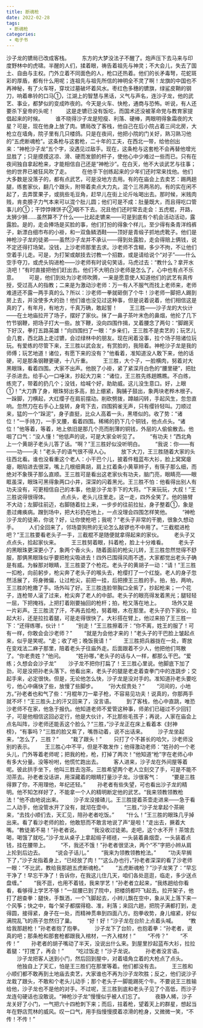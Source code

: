 ```yaml
---
title: 断魂枪
date: 2022-02-28
tags:
 - 断魂枪
categories:
 - 电子书
---
```




沙子龙的镳局已改成客栈。
　　东方的大梦没法子不醒了。炮声压下去马来与印度野林中的虎啸。半醒的人们，揉着眼，祷告着祖先与神灵；不大会儿，失去了国土、自由与主权。门外立着不同面色的人，枪口还热着。他们的长矛毒弩，花蛇斑彩的厚盾，都有什么用呢；连祖先与祖先所信的神明全不灵了啊！龙旗的中国也不再神秘，有了火车呀，穿坟过墓破坏着风水。枣红色多穗的镳旗，绿鲨皮鞘的钢刀，响着串铃的口马①，江湖上的智慧与黑话，义气与声名，连沙子龙，他的武艺、事业，都梦似的变成昨夜的。今天是火车、快枪，通商与恐怖。听说，有人还要杀下皇帝的头呢！
　　这是走镳已没有饭吃，而国术还没被革命党与教育家提倡起来的时候。
　　谁不晓得沙子龙是短瘦、利落、硬棒，两眼明得象霜夜的大星？可是，现在他身上放了肉。镳局改了客栈，他自己在后小院占着三间北房，大枪立在墙角，院子里有几只楼鸽。只是在夜间，他把小院的门关好，熟习熟习他的“五虎断魂枪”。这条枪与这套枪，二十年的工夫，在西北一带，给他创出来：“神枪沙子龙”五个字，没遇见过敌手。现在，这条枪与这套枪不会再替他增光显胜了；只是摸摸这凉、滑、硬而发颤的杆子，使他心中少难过一些而已。只有在夜间独自拿起枪来，才能相信自己还是“神枪沙”。在白天，他不大谈武艺与往事；他的世界已被狂风吹了走。
　　在他手下创练起来的少年们还时常来找他。他们大多数是没落子的，都有点武艺，可是没地方去用。有的在庙会上去卖艺：踢两趟腿，练套家伙，翻几个跟头，附带着卖点大力丸，混个三吊两吊的。有的实在闲不起了，去弄筐果子，或挑些毛豆角，赶早儿在街上论斤吆喝出去。那时候，米贱肉贱，肯卖膀子力气本来可以混个肚儿圆；他们可是不成：肚量既大，而且得吃口管事儿的①；干饽饽辣饼子②咽不下去。况且他们还时常去走会：五虎棍，开路，太狮少狮……虽然算不了什么——比起走镳来——可是到底有个机会活动活动，露露脸。是的，走会捧场是买脸的事，他们打扮的得象个样儿，至少得有条青洋绉裤子，新漂白细市布的小褂，和一双鱼鳞洒鞋——顶好是青缎子抓地虎靴子。他们是神枪沙子龙的徒弟——虽然沙子龙并不承认——得到处露脸，走会得赔上俩钱，说不定还得打场架。没钱，上沙老师那里去求。沙老师不含糊，多少不拘，不让他们空着手儿走。可是，为打架或献技去讨教一个招数，或是请给说个“对子”——什么空手夺刀，或虎头钩进枪——沙老师有时说句笑话，马虎过去：“教什么？拿开水浇吧！”有时直接把他们赶出去。他们不大明白沙老师是怎么了，心中也有点不乐意。
　　可是，他们到处为沙老师吹腾，一来是愿意使人知道他们的武艺有真传授，受过高人的指教；二来是为激动沙老师：万一有人不服气而找上老师来，老师难道还不露一两手真的么？所以：沙老师一拳就砸倒了个牛！沙老师一脚把人踢到房上去，并没使多大的劲！他们谁也没见过这种事，但是说着说着，他们相信这是真的了，有年月，有地方，千真万确，敢起誓！
　　王三胜——沙子龙的大伙计——在土地庙拉开了场子，摆好了家伙。抹了一鼻子茶叶末色的鼻烟，他抡了几下竹节钢鞭，把场子打大一些。放下鞭，没向四围作揖，叉着腰念了两句：“脚踢天下好汉，拳打五路英雄！”向四围扫了一眼：“乡亲们，王三胜不是卖艺的；玩艺儿会几套，西北路上走过镳，会过绿林中的朋友。现在闲着没事，拉个场子陪诸位玩玩。有爱练的尽管下来，王三胜以武会友，有赏脸的，我陪着。神枪沙子龙是我的师傅；玩艺地道！诸位，有愿下来的没有？”他看着，准知道没人敢下来，他的话硬，可是那条钢鞭更硬，十八斤重。
　　王三胜，大个子，一脸横肉，努着对大黑眼珠，看着四围。大家不出声。他脱了小褂，紧了紧深月白色的“腰里硬”，把肚子杀进去。给手心一口唾沫，抄起大刀来：“诸位，王三胜先练趟瞧瞧。不白练，练完了，带着的扔几个；没钱，给喊个好，助助威。这儿没生意口。好，上眼①！”大刀靠了身，眼珠努出多高，脸上绷紧，胸脯子鼓出，象两块老桦木根子。一跺脚，刀横起，大红缨子在肩前摆动。削砍劈拨，蹲越闪转，手起风生，忽忽直响。忽然刀在右手心上旋转，身弯下去，四围鸦雀无声，只有缨铃轻叫。刀顺过来，猛的一个“跺泥”，身子直挺，比众人高着一头，黑塔似的。收了势：“诸位！”一手持刀，一手叉腰，看着四围。稀稀的扔下几个铜钱，他点点头。“诸位！”他等着，等着，地上依旧是那几个亮而削薄的铜钱，外层的人偷偷散去。他咽了口气：“没人懂！”他低声的说，可是大家全听见了。
　　“有功夫！”西北角上一个黄胡子老头儿答了话。“啊？”王三胜好似没听明白。
　　“我说：你——有——功——夫！”老头子的语气很不得人心。
　　放下大刀，王三胜随着大家的头往西北看。谁也没看重这个老人：小干巴个儿，披着件粗蓝布大衫，脸上窝窝瘪瘪，眼陷进去很深，嘴上几根细黄胡，肩上扛着条小黄草辫子，有筷子那么细，而绝对不象筷子那么直顺。王三胜可是看出这老家伙有功夫，脑门亮，眼睛亮——眼眶虽深，眼珠可黑得象两口小井，深深的闪着黑光。王三胜不怕：他看得出别人有功夫没有，可更相信自己的本事，他是沙子龙手下的大将。“下来玩玩，大叔！”王三胜说得很得体。
　　点点头，老头儿往里走。这一走，四外全笑了。他的胳臂不大动；左脚往前迈，右脚随着拉上来，一步步的往前拉扯，身子整着①，象是患过瘫痪病。蹭到场中，把大衫扔在地上，一点没理会四围怎样笑他。
　　“神枪沙子龙的徒弟，你说？好，让你使枪吧；我呢？”老头子非常的干脆，很象久想动手。
　　人们全回来了，邻场耍狗熊的无论怎么敲锣也不中用了。“三截棍进枪吧？”王三胜要看老头子一手，三截棍不是随便就拿得起来的家伙。
　　老头子又点点头，拾起家伙来。
　　王三胜努着眼，抖着枪，脸上十分难看。
　　老头子的黑眼珠更深更小了，象两个香火头，随着面前的枪尖儿转，王三胜忽然觉得不舒服，那俩黑眼珠似乎要把枪尖吸进去！四外已围得风雨不透，大家都觉出老头子确是有威。为躲那对眼睛，王三胜耍了个枪花。老头子的黄胡子一动：“请！”王三胜一扣枪，向前躬步，枪尖奔了老头子的喉头去，枪缨打了一个红旋。老人的身子忽然活展了，将身微偏，让过枪尖，前把一挂，后把撩王三胜的手。拍，拍，两响，王三胜的枪撒了手。场外叫了好。王三胜连脸带胸口全紫了，抄起枪来；一个花子，连枪带人滚了过来，枪尖奔了老人的中部。老头子的眼亮得发着黑光；腿轻轻一屈，下把掩裆，上把打着刚要抽回的枪杆；拍，枪又落在地上。
　　场外又是一片彩声。王三胜流了汗，不再去拾枪，努着眼，木在那里。老头子扔下家伙，拾起大衫，还是拉拉着腿，可是走得很快了。大衫搭在臂上，他过来拍了王三胜一下：“还得练哪，伙计！”
　　“别走！”王三胜擦着汗：“你不离，姓王的服了！可有一样，你敢会会沙老师？”
　　“就是为会他才来的！”老头子的干巴脸上皱起点来，似乎是笑呢。“走；收了吧；晚饭我请！”
　　王三胜把兵器拢在一处，寄放在变戏法二麻子那里，陪着老头子往庙外走。后面跟着不少人，他把他们骂散了。“你老贵姓？”他问。
　　“姓孙哪，”老头子的话与人一样，都那么干巴。“爱练；久想会会沙子龙”
　　沙子龙不把你打扁了！王三胜心里说。他脚底下加了劲，可是没把孙老头落下。他看出来，老头子的腿是老走着查拳门中的连跳步；交起手来，必定很快。但是，无论他怎么快，沙子龙是没对手的。准知道孙老头要吃亏，他心中痛快了些，放慢了些脚步。
　　“孙大叔贵处？”
　　“河间的，小地方。”孙老者也和气了些：“月棍年刀一辈子枪，不容易见功夫！说真的，你那两手就不坏！”王三胜头上的汗又回来了，没言语。
　　到了客栈，他心中直跳，唯恐沙老师不在家，他急于报仇。他知道老师不爱管这种事，师弟们已碰过不少回钉子，可是他相信这回必定行，他是大伙计，不比那些毛孩子；再说，人家在庙会上点名叫阵，沙老师还能丢这个脸么？“三胜，”沙子龙正在床上看着本《封神榜》，“有事吗？”三胜的脸又紫了，嘴唇动着，说不出话来。
　　沙子龙坐起来，“怎么了，三胜？”
　　“栽了跟头！”
　　只打了个不甚长的哈欠，沙老师没别的表示。
　　王三胜心中不平，但是不敢发作；他得激动老师：“姓孙的一个老头儿，门外等着老师呢；把我的枪，枪，打掉了两次！”他知道“枪”字在老师心中有多大分量。没等吩咐，他慌忙跑出去。
　　客人进来，沙子龙在外间屋等着呢。彼此拱手坐下，他叫三胜去泡茶。三胜希望两个老人立刻交了手，可是不能不沏茶去。孙老者没话讲，用深藏着的眼睛打量沙子龙。沙很客气：
　　“要是三胜得罪了你，不用理他，年纪还轻。”
　　孙老者有些失望，可也看出沙子龙的精明。他不知怎样好了，不能拿一个人的精明断定他的武艺。“我来领教领教枪法！”他不由地说出来。
　　沙子龙没接碴儿。王三胜提着茶壶走进来——急于看二人动手，他没管水开了没有，就沏在壶中。
　　“三胜，”沙子龙拿起个茶碗来，“去找小顺们去，天汇见，陪孙老者吃饭。”
　　“什么！”王三胜的眼珠几乎掉出来。看了看沙老师的脸，他敢怒而不敢言地说了声“是啦！”走出去，撅着大嘴。“教徒弟不易！”孙老者说。
　　“我没收过徒弟。走吧，这个水不开！茶馆去喝，喝饿了就吃。”沙子龙从桌子上拿起缎子褡裢，一头装着鼻烟壶，一头装着点钱，挂在腰带上。
　　“不，我还不饿！”孙老者很坚决，两个“不”字把小辫从肩上抡到后边去。
　　“说会子话儿。”
　　“我来为领教领教枪法。”
　　“功夫早搁下了，”沙子龙指着身上，“已经放了肉！”“这么办也行，”孙老者深深的看了沙老师一眼：“不比武，教给我那趟五虎断魂枪。”
　　“五虎断魂枪？”沙子龙笑了：“早忘干净了！早忘干净了！告诉你，在我这儿住几天，咱们各处逛逛，临走，多少送点盘缠。”
　　“我不逛，也用不着钱，我来学艺！”孙老者立起来，“我练趟给你看看，看够得上学艺不够！”一屈腰已到了院中，把楼鸽都吓飞起去。拉开架子，他打了趟查拳：腿快，手飘洒，一个飞脚起去，小辫儿飘在空中，象从天上落下来一个风筝；快之中，每个架子都摆得稳、准，利落；来回六趟，把院子满都打到，走得圆，接得紧，身子在一处，而精神贯串到四面八方。抱拳收势，身儿缩紧，好似满院乱飞的燕子忽然归了巢。
　　“好！好！”沙子龙在台阶上点着头喊。
　　“教给我那趟枪！”孙老者抱了抱拳。
　　沙子龙下了台阶，也抱着拳：“孙老者，说真的吧；那条枪和那套枪都跟我入棺材，一齐入棺材！”
　　“不传？”
　　“不传！”
　　孙老者的胡子嘴动了半天，没说出什么来。到屋里抄起蓝布大衫，拉拉着腿：“打搅了，再会！”
　　“吃过饭走！”沙子龙说。
　　孙老者没言语。
　　沙子龙把客人送到小门，然后回到屋中，对着墙角立着的大枪点了点头。
　　他独自上了天汇，怕是王三胜们在那里等着。他们都没有去。
　　王三胜和小顺们都不敢再到土地庙去卖艺，大家谁也不再为沙子龙吹胜；反之，他们说沙子龙栽了跟头，不敢和个老头儿动手；那个老头子一脚能踢死个牛。不要说王三胜输给他，沙子龙也不是他的对手。不过呢，王三胜到底和老头子见了个高低，而沙子龙连句硬话也没敢说。“神枪沙子龙”慢慢似乎被人们忘了。
　　夜静人稀，沙子龙关好了小门，一气把六十四枪刺下来；而后，拄着枪，望着天上的群星，想起当年在野店荒林的威风。叹一口气，用手指慢慢摸着凉滑的枪身，又微微一笑，“不传！不传！”